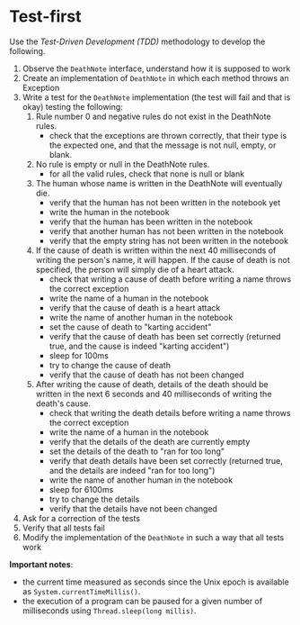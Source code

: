 # Test-first

Use the *Test-Driven Development (TDD)* methodology to develop the following.

1. Observe the `DeathNote` interface, understand how it is supposed to work
2. Create an implementation of `DeathNote` in which each method throws an Exception
3. Write a test for the `DeathNote` implementation (the test will fail and that is okay) testing the following:
   1. Rule number 0 and negative rules do not exist in the DeathNote rules.
      * check that the exceptions are thrown correctly, that their type is the expected one, and that the message is not null, empty, or blank.
   2. No rule is empty or null in the DeathNote rules.
      * for all the valid rules, check that none is null or blank
   3. The human whose name is written in the DeathNote will eventually die.
      * verify that the human has not been written in the notebook yet
      * write the human in the notebook
      * verify that the human has been written in the notebook
      * verify that another human has not been written in the notebook
      * verify that the empty string has not been written in the notebook
   4. If the cause of death is written within the next 40 milliseconds of writing the person's name, it will happen.
   If the cause of death is not specified, the person will simply die of a heart attack.
      * check that writing a cause of death before writing a name throws the correct exception
      * write the name of a human in the notebook
      * verify that the cause of death is a heart attack
      * write the name of another human in the notebook
      * set the cause of death to "karting accident"
      * verify that the cause of death has been set correctly (returned true, and the cause is indeed "karting accident")
      * sleep for 100ms
      * try to change the cause of death 
      * verify that the cause of death has not been changed
   5. After writing the cause of death, details of the death should be written in the next 6 seconds and 40 milliseconds of writing the death's cause.
      * check that writing the death details before writing a name throws the correct exception
      * write the name of a human in the notebook
      * verify that the details of the death are currently empty
      * set the details of the death to "ran for too long"
      * verify that death details have been set correctly (returned true, and the details are indeed "ran for too long")
      * write the name of another human in the notebook
      * sleep for 6100ms
      * try to change the details
      * verify that the details have not been changed
4. Ask for a correction of the tests
5. Verify that all tests fail
6. Modify the implementation of the `DeathNote` in such a way that all tests work

**Important notes**:
* the current time measured as seconds since the Unix epoch is available as `System.currentTimeMillis()`.
* the execution of a program can be paused for a given number of milliseconds using `Thread.sleep(long millis)`.